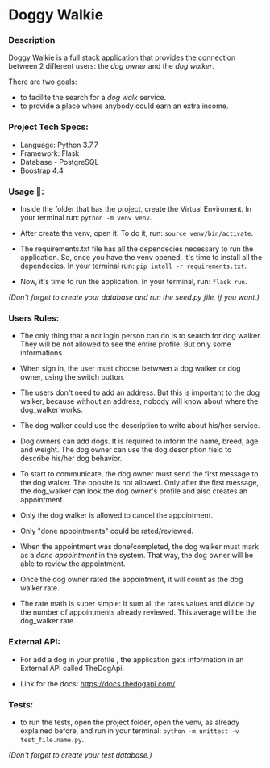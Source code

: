 # Doggy Walkie

### Description

Doggy Walkie is a full stack application that provides the connection between 2 different users: the *dog owner* and the *dog walker*. 

There are two goals: 

- to facilite the search for a *dog walk* service.
- to provide a place where anybody could earn an extra income. 

### Project Tech Specs:

- Language: Python 3.7.7
- Framework: Flask
- Database - PostgreSQL
- Boostrap 4.4


### Usage 🚀:

- Inside the folder that has the project, create the Virtual Enviroment.  In your terminal run: `python -m venv venv`.

- After create the venv, open it. To do it, run: `source venv/bin/activate`.

- The requirements.txt file has all the dependecies necessary to run the application. So, once you have the venv opened, it's time to install all the dependecies. In your terminal run: `pip intall -r requirements.txt`.

- Now, it's time to run the application. In your terminal, run: `flask run`.

_(Don't forget to create your database and run the seed.py file, if you want.)_

### Users Rules:

- The only thing that a not login person can do is to search for dog walker. They will be not allowed to see the entire profile. But only some informations

- When sign in, the user must choose betwwen a dog walker or dog owner, using the switch button.

- The users don't need to add an address. But this is important to the dog walker, because without an address, nobody will know about where the dog_walker works. 

- The dog walker could use the description to write about his/her service.

- Dog owners can add dogs. It is required to inform the name, breed, age and weight. The dog owner can use the dog description field to describe his/her dog behavior.

- To start to communicate, the dog owner must send the first message to the dog walker. The oposite is not allowed. Only after the first message, the dog_walker can look the dog owner's profile and also creates an appointment. 

- Only the dog walker is allowed to cancel the appointment. 

- Only "done appointments" could be rated/reviewed.

- When the appointment was done/completed, the dog walker must mark as a *done appointment* in the system. That way, the dog owner will be able to review the appointment.

- Once the dog owner rated the appointment, it will count as the dog walker rate. 

- The rate math is super simple: It sum all the rates values and divide by the number of appointments already reviewed. This average will be the dog_walker rate. 

### External API:

- For add a dog in your profile , the application gets information in an External API called TheDogApi.

- Link for the docs: https://docs.thedogapi.com/


### Tests:

- to run the tests, open the project folder, open the venv, as already explained before, and run in your terminal: `python -m unittest -v test_file.name.py`.

_(Don't forget to create your test database.)_
